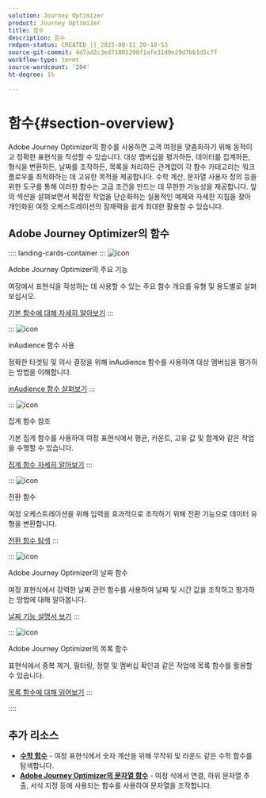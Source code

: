 ```yaml
---
solution: Journey Optimizer
product: Journey Optimizer
title: 함수
description: 함수
redpen-status: CREATED_||_2025-08-11_20-18-53
source-git-commit: 4d7ad2c3ed71801298f1afe31d0e29d7bb1d5c7f
workflow-type: tm+mt
source-wordcount: '284'
ht-degree: 1%

---
```



# 함수{#section-overview}

Adobe Journey Optimizer의 함수를 사용하면 고객 여정을 맞춤화하기 위해 동적이고 정확한 표현식을 작성할 수 있습니다. 대상 멤버십을 평가하든, 데이터를 집계하든, 형식을 변환하든, 날짜를 조작하든, 목록을 처리하든 관계없이 각 함수 카테고리는 워크플로우를 최적화하는 데 고유한 목적을 제공합니다. 수학 계산, 문자열 사용자 정의 등을 위한 도구를 통해 이러한 함수는 고급 조건을 만드는 데 무한한 가능성을 제공합니다. 앞의 섹션을 살펴보면서 복잡한 작업을 단순화하는 실용적인 예제와 자세한 지침을 찾아 개인화된 여정 오케스트레이션의 잠재력을 쉽게 최대한 활용할 수 있습니다.

## Adobe Journey Optimizer의 함수

:::: landing-cards-container
:::
![icon](https://cdn.experienceleague.adobe.com/icons/code-branch.svg?lang=ko)

Adobe Journey Optimizer의 주요 기능

여정에서 표현식을 작성하는 데 사용할 수 있는 주요 함수 개요를 유형 및 용도별로 살펴보십시오.

[기본 함수에 대해 자세히 알아보기](../using/building-journeys/expression/functions.md)
:::

:::
![icon](https://cdn.experienceleague.adobe.com/icons/bullseye.svg?lang=ko)

inAudience 함수 사용

정확한 타겟팅 및 의사 결정을 위해 inAudience 함수를 사용하여 대상 멤버십을 평가하는 방법을 이해합니다.

[inAudience 함수 살펴보기](../using/building-journeys/functions/functioninaudience.md)
:::

:::
![icon](https://cdn.experienceleague.adobe.com/icons/chart-line.svg?lang=ko)

집계 함수 참조

기본 집계 함수를 사용하여 여정 표현식에서 평균, 카운트, 고유 값 및 합계와 같은 작업을 수행할 수 있습니다.

[집계 함수 자세히 알아보기](aggregation-landing-page.md)
:::

:::
![icon](https://cdn.experienceleague.adobe.com/icons/exchange-alt.svg?lang=ko)

전환 함수

여정 오케스트레이션을 위해 입력을 효과적으로 조작하기 위해 전환 기능으로 데이터 유형을 변환합니다.

[전환 함수 탐색](conversion-landing-page.md)
:::

:::
![icon](https://cdn.experienceleague.adobe.com/icons/calendar-alt.svg?lang=ko)

Adobe Journey Optimizer의 날짜 함수

여정 표현식에서 강력한 날짜 관련 함수를 사용하여 날짜 및 시간 값을 조작하고 평가하는 방법에 대해 알아봅니다.

[날짜 기능 설명서 보기](date-landing-page.md)
:::

:::
![icon](https://cdn.experienceleague.adobe.com/icons/list-check.svg?lang=ko)

Adobe Journey Optimizer의 목록 함수

표현식에서 중복 제거, 필터링, 정렬 및 멤버십 확인과 같은 작업에 목록 함수를 활용할 수 있습니다.

[목록 함수에 대해 읽어보기](list-landing-page.md)
:::

::::


## 추가 리소스

- **[수학 함수](math-landing-page.md)** - 여정 표현식에서 숫자 계산을 위해 무작위 및 라운드 같은 수학 함수를 탐색합니다.
- **[Adobe Journey Optimizer의 문자열 함수](string-landing-page.md)** - 여정 식에서 연결, 하위 문자열 추출, 서식 지정 등에 사용되는 함수를 사용하여 문자열을 조작합니다.

